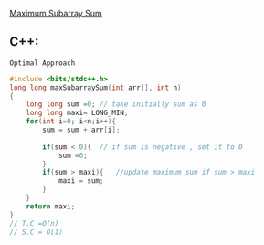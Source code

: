 
[Maximum Subarray Sum](https://www.codingninjas.com/codestudio/problems/maximum-subarray-sum_8230694?challengeSlug=striver-sde-challenge&leftPanelTab=1)

## C++:
```Optimal Approach```

```cpp
#include <bits/stdc++.h> 
long long maxSubarraySum(int arr[], int n)
{
    long long sum =0; // take initially sum as 0
    long long maxi= LONG_MIN;
    for(int i=0; i<n;i++){
        sum = sum + arr[i];
        
        if(sum < 0){  // if sum is negative , set it to 0
            sum =0;
        }
        if(sum > maxi){   //update maximum sum if sum > maxi
            maxi = sum;
        }
    }
    return maxi;
}
// T.C =O(n)
// S.C = O(1)
 
```


